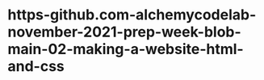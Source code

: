 # https-github.com-alchemycodelab-november-2021-prep-week-blob-main-02-making-a-website-html-and-css